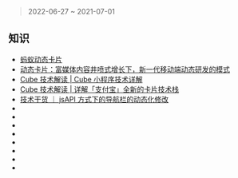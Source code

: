 > 2022-06-27 ~ 2021-07-01

## 知识

* [蚂蚁动态卡片](https://developer.aliyun.com/topic/ant_cubecard?utm_content=g_1000326865)
* [动态卡片：富媒体内容井喷式增长下，新一代移动端动态研发的模式](https://developer.aliyun.com/article/878121?spm=a2c6h.13262185.profile.61.35e5913dRFhE7x)
* [Cube 技术解读 | Cube 小程序技术详解](https://developer.aliyun.com/article/848801?spm=a2c6h.13262185.profile.63.35e5913dRFhE7x)
* [Cube 技术解读 | 详解「支付宝」全新的卡片技术栈](https://developer.aliyun.com/article/801630?spm=a2c6h.13262185.profile.68.35e5913dRFhE7x)
* [技术干货 ｜ jsAPI 方式下的导航栏的动态化修改](https://developer.aliyun.com/article/794168?spm=a2c6h.13262185.profile.15.694c7645iP9bW5)
* []()
* []()
* []()
* []()
* []()
* []()
* []()
* []()

